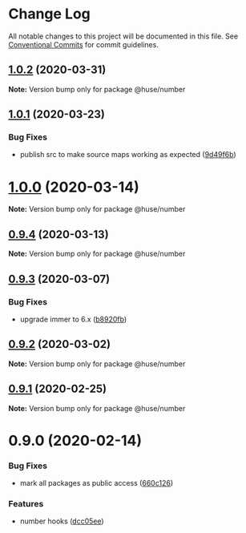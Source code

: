# Change Log

All notable changes to this project will be documented in this file.
See [Conventional Commits](https://conventionalcommits.org) for commit guidelines.

## [1.0.2](https://github.com/ecomfe/react-hooks/compare/@huse/number@1.0.1...@huse/number@1.0.2) (2020-03-31)

**Note:** Version bump only for package @huse/number





## [1.0.1](https://github.com/ecomfe/react-hooks/compare/@huse/number@0.9.3...@huse/number@1.0.1) (2020-03-23)


### Bug Fixes

* publish src to make source maps working as expected ([9d49f6b](https://github.com/ecomfe/react-hooks/commit/9d49f6b294a445c302f05da958c6e427e7eae669))





# [1.0.0](https://github.com/ecomfe/react-hooks/compare/@huse/number@0.9.3...@huse/number@1.0.0) (2020-03-14)

**Note:** Version bump only for package @huse/number





## [0.9.4](https://github.com/ecomfe/react-hooks/compare/@huse/number@0.9.3...@huse/number@0.9.4) (2020-03-13)

**Note:** Version bump only for package @huse/number





## [0.9.3](https://github.com/ecomfe/react-hooks/compare/@huse/number@0.9.2...@huse/number@0.9.3) (2020-03-07)


### Bug Fixes

* upgrade immer to 6.x ([b8920fb](https://github.com/ecomfe/react-hooks/commit/b8920fb67a14bd111b543efdcd58b67b8277ba46))





## [0.9.2](https://github.com/ecomfe/react-hooks/compare/@huse/number@0.9.1...@huse/number@0.9.2) (2020-03-02)

**Note:** Version bump only for package @huse/number





## [0.9.1](https://github.com/ecomfe/react-hooks/compare/@huse/number@0.9.0...@huse/number@0.9.1) (2020-02-25)

**Note:** Version bump only for package @huse/number





# 0.9.0 (2020-02-14)


### Bug Fixes

* mark all packages as public access ([660c126](https://github.com/ecomfe/react-hooks/commit/660c1265ee27cb0de0e7b456904a22f4370002d0))


### Features

* number hooks ([dcc05ee](https://github.com/ecomfe/react-hooks/commit/dcc05ee6b120e01b2232543413d2388b9fd185d5))
